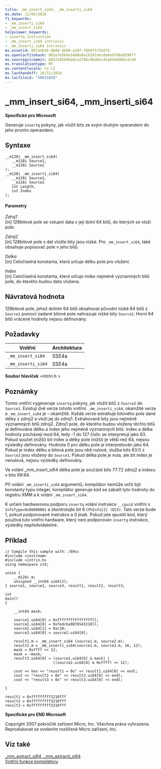 ```yaml
---
title: _mm_insert_si64, _mm_inserti_si64
ms.date: 11/04/2016
f1_keywords:
- _mm_inserti_si64
- _mm_insert_si64
helpviewer_keywords:
- insertq instruction
- _mm_insert_si64 intrinsic
- _mm_inserti_si64 intrinsic
ms.assetid: 897a4b36-8b08-4b00-a18f-7850f5732d7d
ms.openlocfilehash: 062e7e56de16d8e8a18101dec0a8e9766e02967f
ms.sourcegitcommit: 6052185696adca270bc9bdbec45a626dd89cdcdd
ms.translationtype: MT
ms.contentlocale: cs-CZ
ms.lasthandoff: 10/31/2018
ms.locfileid: "50631020"
---
```

# <a name="mminsertsi64-mminsertisi64"></a>_mm_insert_si64, _mm_inserti_si64

**Specifické pro Microsoft**

Generuje `insertq` pokyny, jak vložit bits ze svým druhým operandem do jeho prvním operandem.

## <a name="syntax"></a>Syntaxe

```
__m128i _mm_insert_si64(
   __m128i Source1,
   __m128i Source2
);
__m128i _mm_inserti_si64(
   __m128i Source1,
   __m128i Source2
   int Length,
   int Index
);
```

#### <a name="parameters"></a>Parametry

*Zdroj1*<br/>
[in] 128bitové pole se vstupní data v její dolní 64 bitů, do kterých se vloží pole.

*Zdroj2*<br/>
[in] 128bitové pole s dat vložte bity jsou nízké.  Pro `_mm_insert_si64`, také obsahuje popisovač pole v jeho bitů.

*Délka*<br/>
[in] Celočíselná konstanta, která určuje délku pole pro vložení.

*Index*<br/>
[in] Celočíselná konstanta, která určuje index nejméně významných bitů pole, do kterého budou data vložena.

## <a name="return-value"></a>Návratová hodnota

128bitové pole, jehož dolním 64 bitů obsahovat původní nízké 64 bitů z `Source1` pomocí zadané bitové pole nahrazuje nízké bity `Source2`. Horní 64 bitů vrácené hodnoty nejsou definovány.

## <a name="requirements"></a>Požadavky

|Vnitřní|Architektura|
|---------------|------------------|
|`_mm_insert_si64`|SSE4a|
|`_mm_inserti_si64`|SSE4a|

**Soubor hlaviček** \<intrin.h >

## <a name="remarks"></a>Poznámky

Tomto vnitřní vygeneruje `insertq` pokyny, jak vložit bitů z `Source2` do `Source1`. Existují dvě verze tohoto vnitřní: `_mm_inserti_si64`, okamžité verze a `_mm_insert_si64` je – okamžitě.  Každá verze extrahuje bitového pole dané délky z zdroj2 a vloží jej do zdroj1.  Extrahované bity jsou nejméně významných bitů zdroj2.  Zdroj1 pole, do kterého budou vloženy těchto bitů je definována délku a index jeho nejméně významných bitů.  Index a délka hodnoty pocházejí mod 64, tedy -1 do 127 číslic se interpretují jako 63. Pokud součet (nižší) bit index a délky pole (nižší) je větší než 64, nejsou výsledky definovány. Hodnota 0 pro délku pole je interpretován jako 64.  Pokud je index délku a bitová pole jsou obě nulové, služba bits 63:0 z `Source2` jsou vloženy do `Source1`.  Pokud délka pole je nula, ale bit index je nenulová, nejsou výsledky definovány.

Ve volání _mm_insert_si64 délka pole je součástí bits 77:72 zdroj2 a indexu v bits 69:64.

Při volání `_mm_inserti_si64` argumentů, kompilátor nemůže určit být konstanty typu integer, kompilátor generuje kód se zabalit tyto hodnoty do registru XMM a k volání `_mm_insert_si64`.

K určení hardwarovou podporu `insertq` volání instrukce `__cpuid` vnitřní s `InfoType=0x80000001` a zkontrolujte bit 6 `CPUInfo[2] (ECX)`. Tato verze bude 1, pokud podporované instrukce a 0 jinak. Pokud jste spustili kód, který používá tuto vnitřní hardware, který není podporován `insertq` instrukce, výsledky nepředvídatelné.

## <a name="example"></a>Příklad

```
// Compile this sample with: /EHsc
#include <iostream>
#include <intrin.h>
using namespace std;

union {
    __m128i m;
    unsigned __int64 ui64[2];
} source1, source2, source3, result1, result2, result3;

int
main()
{

    __int64 mask;

    source1.ui64[0] = 0xffffffffffffffffll;
    source2.ui64[0] = 0xfedcba9876543210ll;
    source2.ui64[1] = 0xc10;
    source3.ui64[0] = source2.ui64[0];

    result1.m = _mm_insert_si64 (source1.m, source2.m);
    result2.m = _mm_inserti_si64(source1.m, source3.m, 16, 12);
    mask = 0xffff << 12;
    mask = ~mask;
    result3.ui64[0] = (source1.ui64[0] & mask) |
                      ((source2.ui64[0] & 0xffff) << 12);

    cout << hex << "result1 = 0x" << result1.ui64[0] << endl;
    cout << "result2 = 0x" << result2.ui64[0] << endl;
    cout << "result3 = 0x" << result3.ui64[0] << endl;

}
```

```Output
result1 = 0xfffffffff3210fff
result2 = 0xfffffffff3210fff
result3 = 0xfffffffff3210fff
```

**Specifické pro END Microsoft**

Copyright 2007 pokročilé zařízení Micro, Inc. Všechna práva vyhrazena. Reprodukovat se svolením rozšířené Micro zařízení, Inc.

## <a name="see-also"></a>Viz také

[_mm_extract_si64, _mm_extracti_si64](../intrinsics/mm-extract-si64-mm-extracti-si64.md)<br/>
[Vnitřní funkce kompilátoru](../intrinsics/compiler-intrinsics.md)